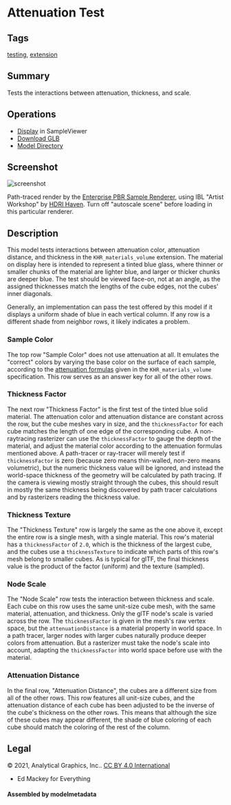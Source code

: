 # Attenuation Test

## Tags

[testing](../../Models-testing.md), [extension](../../Models-extension.md)

## Summary

Tests the interactions between attenuation, thickness, and scale.

## Operations

* [Display](https://github.khronos.org/glTF-Sample-Viewer-Release/?model=https://raw.GithubUserContent.com/KhronosGroup/glTF-Sample-Assets/main/./Models/AttenuationTest/glTF-Binary/AttenuationTest.glb) in SampleViewer
* [Download GLB](https://raw.GithubUserContent.com/KhronosGroup/glTF-Sample-Assets/main/./Models/AttenuationTest/glTF-Binary/AttenuationTest.glb)
* [Model Directory](./)

## Screenshot

![screenshot](screenshot/screenshot-large.jpg)

Path-traced render by the [Enterprise PBR Sample Renderer](https://github.com/DassaultSystemes-Technology/dspbr-pt), using IBL "Artist Workshop" by [HDRI Haven](https://hdrihaven.com/hdri/?h=artist_workshop).  Turn off "autoscale scene" before loading in this particular renderer.

## Description

This model tests interactions between attenuation color, attenuation distance, and thickness in the `KHR_materials_volume` extension.  The material on display here is intended to represent a tinted blue glass, where thinner or smaller chunks of the material are lighter blue, and larger or thicker chunks are deeper blue.  The test should be viewed face-on, not at an angle, as the assigned thicknesses match the lengths of the cube edges, not the cubes' inner diagonals.

Generally, an implementation can pass the test offered by this model if it displays a uniform shade of blue in each vertical column.  If any row is a different shade from neighbor rows, it likely indicates a problem.

### Sample Color

The top row "Sample Color" does not use attenuation at all.  It emulates the "correct" colors by varying the base color on the surface of each sample, according to the [attenuation formulas](https://github.com/KhronosGroup/glTF/tree/master/extensions/2.0/Khronos/KHR_materials_volume#attenuation) given in the `KHR_materials_volume` specification.  This row serves as an answer key for all of the other rows.

### Thickness Factor

The next row "Thickness Factor" is the first test of the tinted blue solid material.  The attenuation color and attenuation distance are constant across the row, but the cube meshes vary in size, and the `thicknessFactor` for each cube matches the length of one edge of the corresponding cube.  A non-raytracing rasterizer can use the `thicknessFactor` to gauge the depth of the material, and adjust the material color according to the attenuation formulas mentioned above.  A path-tracer or ray-tracer will merely test if `thicknessFactor` is zero (because zero means thin-walled, non-zero means volumetric), but the numeric thickness value will be ignored, and instead the world-space thickness of the geometry will be calculated by path tracing.  If the camera is viewing mostly straight through the cubes, this should result in mostly the same thickness being discovered by path tracer calculations and by rasterizers reading the thickness value.

### Thickness Texture

The "Thickness Texture" row is largely the same as the one above it, except the entire row is a single mesh, with a single material.  This row's material has a `thicknessFactor` of `2.0`, which is the thickness of the largest cube, and the cubes use a `thicknessTexture` to indicate which parts of this row's mesh belong to smaller cubes.  As is typical for glTF, the final thickness value is the product of the factor (uniform) and the texture (sampled).

### Node Scale

The "Node Scale" row tests the interaction between thickness and scale.  Each cube on this row uses the same unit-size cube mesh, with the same material, attenuation, and thickness.  Only the glTF node's scale is varied across the row.  The `thicknessFactor` is given in the mesh's raw vertex space, but the `attenuationDistance` is a material property in world space.  In a path tracer, larger nodes with larger cubes naturally produce deeper colors from attenuation.  But a rasterizer must take the node's scale into account, adapting the `thicknessFactor` into world space before use with the material.

### Attenuation Distance

In the final row, "Attenuation Distance", the cubes are a different size from all of the other rows.  This row features all unit-size cubes, and the attenuation distance of each cube has been adjusted to be the inverse of the cube's thickness on the other rows.  This means that although the size of these cubes may appear different, the shade of blue coloring of each cube should match the coloring of the rest of the column.

## Legal

&copy; 2021, Analytical Graphics, Inc.. [CC BY 4.0 International](https://creativecommons.org/licenses/by/4.0/legalcode)

 - Ed Mackey for Everything

#### Assembled by modelmetadata